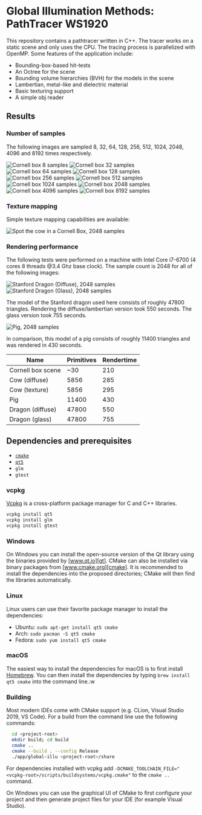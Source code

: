 
# Global Illumination Methods: PathTracer WS1920

This repository contains a pathtracer written in C++. The tracer works on a static scene and only uses the CPU. The tracing process is parallelized with OpenMP. Some features of the application include:

- Bounding-box-based hit-tests
- An Octree for the scene
- Bounding volume hierarchies (BVH) for the models in the scene
- Lambertian, metal-like and dielectric material
- Basic texturing support
- A simple obj reader

## Results

### Number of samples

The following images are sampled 8, 32, 64, 128, 256, 512, 1024, 2048, 4096 and 8192 times respectively.

![Cornell box 8 samples][cornell-8]
![Cornell box 32 samples][cornell-32]
![Cornell box 64 samples][cornell-64]
![Cornell box 128 samples][cornell-128]
![Cornell box 256 samples][cornell-256]
![Cornell box 512 samples][cornell-512]
![Cornell box 1024 samples][cornell-1024]
![Cornell box 2048 samples][cornell-2048]
![Cornell box 4096 samples][cornell-4096]
![Cornell box 8192 samples][cornell-8192]

### Texture mapping

Simple texture mapping capabilities are available:

![Spot the cow in a Cornell Box, 2048 samples][spot]

### Rendering performance

The following tests were performed on a machine with Intel Core i7-6700 (4 cores 8 threads @3.4 Ghz base clock). The sample count is 2048 for all of the following images:

![Stanford Dragon (Diffuse), 2048 samples][dragon-lambertian]
![Stanford Dragon (Glass), 2048 samples][dragon-dielectric]

The model of the Stanford dragon used here consists of roughly 47800 triangles. Rendering the diffuse/lambertian version took 550 seconds. The glass version took 755 seconds.

![Pig, 2048 samples][pig]

In comparison, this model of a pig consists of roughly 11400 triangles and was rendered in 430 seconds.

| Name              | Primitives    | Rendertime    |
| ----------------- | ------------- | ------------- |
| Cornell box scene | ~30           | 210           |
| Cow (diffuse)     | 5856          | 285           |
| Cow (texture)     | 5856          | 295           |
| Pig               | 11400         | 430           |
| Dragon (diffuse)  | 47800         | 550           |
| Dragon (glass)    | 47800         | 755           |


## Dependencies and prerequisites

- [``cmake``][cmake]
- [``qt5``][qt]
- ``glm``
- ``gtest``

### vcpkg

[Vcpkg][vcpkg] is a cross-platform package manager for C and C++ libraries.

```bash
vcpkg install qt5
vcpkg install glm
vcpkg install gtest
```

### Windows
On Windows you can install the open-source version of the Qt library using the binaries provided by [www.qt.io][qt]. CMake can also be installed via binary packages from [www.cmake.org][cmake]. It is recommended to install the dependencies into the proposed directories; CMake will then find the libraries automatically.

### Linux
Linux users can use their favorite package manager to install the dependencies:

* Ubuntu: ``sudo apt-get install qt5 cmake``
* Arch: ``sudo pacman -S qt5 cmake``
* Fedora: ``sudo yum install qt5 cmake``

### macOS
The easiest way to install the dependencies for macOS is to first install [Homebrew][brew]. You can then install the dependencies by typing ``brew install qt5 cmake`` into the command line.:w

### Building

Most modern IDEs come with CMake support (e.g. CLion, Visual Studio 2019, VS Code). For a build from the command line use the following commands:

~~~Bash
  cd <project-root>
  mkdir build; cd build
  cmake ..
  cmake --build . --config Release
  ./app/global-illu <project-root>/share
~~~

For dependencies installed with vcpkg add ``-DCMAKE_TOOLCHAIN_FILE="<vcpkg-root>/scripts/buildsystems/vcpkg.cmake"`` to the ``cmake ..`` command.

On Windows you can use the graphical UI of CMake to first configure your project and then generate project files for your IDE (for example Visual Studio).

[qt]: https://www.qt.io/download-open-source/
[cmake]: https://cmake.org/download/
[brew]: www.brew.sh
[vcpkg]: https://github.com/Microsoft/vcpkg

[cornell-8]: ./results/cornell-8.png "Cornell box 8 samples"
[cornell-32]: ./results/cornell-32.png "Cornell box 32 samples"
[cornell-64]: ./results/cornell-64.png "Cornell box 64 samples"
[cornell-128]: ./results/cornell-128.png "Cornell box 128 samples"
[cornell-256]: ./results/cornell-256.png "Cornell box 256 samples"
[cornell-512]: ./results/cornell-512.png "Cornell box 512 samples"
[cornell-1024]: ./results/cornell-1024.png "Cornell box 1024 samples"
[cornell-2048]: ./results/cornell-2048.png "Cornell box 2048 samples"
[cornell-4096]: ./results/cornell-4096.png "Cornell box 4096 samples"
[cornell-8192]: ./results/cornell-8192.png "Cornell box 8192 samples"
[spot]: ./results/spot-2048.png "Spot in Cornell box, 2048 samples"
[dragon-dielectric]: ./results/dragon-2048.png "Stanford Dragon (Glass) in Cornell box, 2048 samples"
[dragon-lambertian]: ./results/dragon-2048-lambertian.png "Stanford Dragon (Diffuse) in Cornell box, 2048 samples"
[pig]: ./results/pig-2048.png "Pig in Cornell box, 2048 samples"